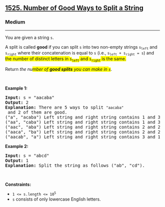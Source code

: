 <h2><a href="https://leetcode.com/problems/number-of-good-ways-to-split-a-string/">1525. Number of Good Ways to Split a String</a></h2><h3>Medium</h3><hr><div><p>You are given a string <code>s</code>.</p>

<p>A split is called <strong>good</strong> if you can split <code>s</code> into two non-empty strings <code>s<sub>left</sub></code> and <code>s<sub>right</sub></code> where their concatenation is equal to <code>s</code> (i.e., <code>s<sub>left</sub> + s<sub>right</sub> = s</code>) and<span class="highlighter--highlighted" style="background-color: yellow;" data-highlight-id="1"> the number of distinct letters in </span><code><span class="highlighter--highlighted" style="background-color: yellow;" data-highlight-id="1">s</span><sub><span class="highlighter--highlighted" style="background-color: yellow;" data-highlight-id="1">left</span></sub></code><span class="highlighter--highlighted" style="background-color: yellow;" data-highlight-id="1"> and </span><code><span class="highlighter--highlighted" style="background-color: yellow;" data-highlight-id="1">s</span><sub><span class="highlighter--highlighted" style="background-color: yellow;" data-highlight-id="1">right</span></sub></code><span class="highlighter--highlighted" style="background-color: yellow;" data-highlight-id="1"> is the same.</span></p>

<p>Return <em>the nu<span class="highlighter--highlighted" style="background-color: yellow;" data-highlight-id="0">mber of </span><strong><span class="highlighter--highlighted" style="background-color: yellow;" data-highlight-id="0">good splits</span></strong><span class="highlighter--highlighted" style="background-color: yellow;" data-highlight-id="0"> you can make in </span><code><span class="highlighter--highlighted" style="background-color: yellow;" data-highlight-id="0">s</span></code></em>.</p>

<p>&nbsp;</p>
<p><strong>Example 1:</strong></p>

<pre style="position: relative;"><strong>Input:</strong> s = "aacaba"
<strong>Output:</strong> 2
<strong>Explanation:</strong> There are 5 ways to split <code>"aacaba"</code> and 2 of them are good. 
("a", "acaba") Left string and right string contains 1 and 3 different letters respectively.
("aa", "caba") Left string and right string contains 1 and 3 different letters respectively.
("aac", "aba") Left string and right string contains 2 and 2 different letters respectively (good split).
("aaca", "ba") Left string and right string contains 2 and 2 different letters respectively (good split).
("aacab", "a") Left string and right string contains 3 and 1 different letters respectively.
<div class="open_grepper_editor" title="Edit &amp; Save To Grepper"></div></pre>

<p><strong>Example 2:</strong></p>

<pre style="position: relative;"><strong>Input:</strong> s = "abcd"
<strong>Output:</strong> 1
<strong>Explanation:</strong> Split the string as follows ("ab", "cd").
<div class="open_grepper_editor" title="Edit &amp; Save To Grepper"></div></pre>

<p>&nbsp;</p>
<p><strong>Constraints:</strong></p>

<ul>
	<li><code>1 &lt;= s.length &lt;= 10<sup>5</sup></code></li>
	<li><code>s</code> consists of only lowercase English letters.</li>
</ul>
</div>